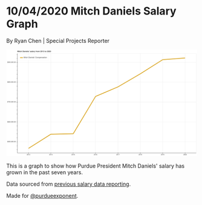 # 10/04/2020 Mitch Daniels Salary Graph

By Ryan Chen | Special Projects Reporter

![Graph](./plot.svg "Purdue President Mitch Daniels' salary from 2013 to 2020.")

This is a graph to show how Purdue President Mitch Daniels' salary has grown in the past seven years.

Data sourced from [previous salary data reporting](https://github.com/fatcat2/sturdy-pancake).

Made for [@purdueexponent](https://twitter.com/purdueexponent).
